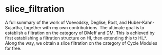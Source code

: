 slice_filtration
================

A full summary of the work of Voevodsky, Deglise, Rost, and Huber-Kahn-Sujartha, 
together with my own contributrions. The ultimate goal is to establish a filtration
on the category of DMeff and DM. This is achieved by first establishing a filtration
structure on HI, then extending this to HI_*. Along the way, we obtain a slice
filtration on the category of Cycle Modules for free.
